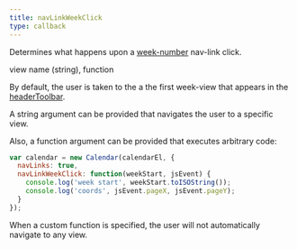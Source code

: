 ```yaml
---
title: navLinkWeekClick
type: callback
---
```


Determines what happens upon a [week-number](weekNumbers) nav-link click.

<div class='spec' markdown='1'>
view name (string), function
</div>

By default, the user is taken to the a the first week-view that appears in the [headerToolbar](headerToolbar).

A string argument can be provided that navigates the user to a specific view.

Also, a function argument can be provided that executes arbitrary code:

```js
var calendar = new Calendar(calendarEl, {
  navLinks: true,
  navLinkWeekClick: function(weekStart, jsEvent) {
    console.log('week start', weekStart.toISOString());
    console.log('coords', jsEvent.pageX, jsEvent.pageY);
  }
});
```

When a custom function is specified, the user will not automatically navigate to any view.
